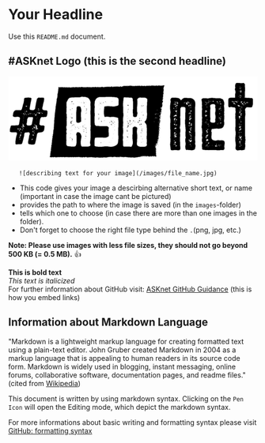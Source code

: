 # Your Headline

Use this `README.md` document. 

## #ASKnet Logo (this is the second headline)

![ASKnet Logo](/images/asknet-logo.png)

  ```
     ![describing text for your image](/images/file_name.jpg)
  ```

- This code gives your image a descirbing alternative short text, or name (important in case the image cant be pictured)
- provides the path to where the image is saved (in the `images`-folder)
- tells which one to choose (in case there are more than one images in the folder).
- Don't forget to choose the right file type behind the `.`(png, jpg, etc.)  


**Note: Please use images with less file sizes, they should not go beyond 500 KB (= 0.5 MB).** :+1:

**This is bold text**  
_This text is italicized_  
For further information about GitHub visit: [ASKnet GitHub Guidance](https://asknet-open-training.github.io/Github-Guidance/) (this is how you embed links)


## Information about Markdown Language

"Markdown is a lightweight markup language for creating formatted text using a plain-text editor. John Gruber created Markdown in 2004 as a markup language that is appealing to human readers in its source code form. Markdown is widely used in blogging, instant messaging, online forums, collaborative software, documentation pages, and readme files." (cited from [Wikipedia](https://en.wikipedia.org/wiki/Markdown))

This document is written by using markdown syntax. Clicking on the `Pen Icon` will open the Editing mode, which depict the markdown syntax.

For more informations about basic writing and formatting syntax please visit [GitHub: formatting syntax](https://docs.github.com/en/get-started/writing-on-github/getting-started-with-writing-and-formatting-on-github/basic-writing-and-formatting-syntax)


